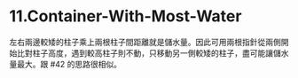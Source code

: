 # 11.Container-With-Most-Water

左右兩邊較矮的柱子乘上兩根柱子間距離就是儲水量。因此可用兩根指針從兩側開始比對柱子高度，遇到較高柱子則不動，只移動另一側較矮的柱子，盡可能讓儲水量最大。跟 #42 的思路很相似。
